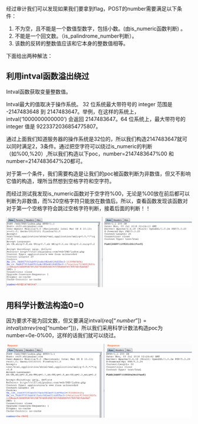 经过审计我们可以发现如果我们要拿到flag，POST的number需要满足以下条件：

1. 不为空，且不能是一个数值型数字，包括小数。(由is_numeric函数判断) 。
2. 不能是一个回文数。（is_palindrome_number判断）。
3. 该数的反转的整数值应该和它本身的整数值相等。

下面给出两种解法：

## 利用intval函数溢出绕过

Intval函数获取变量整数值。

Intval最大的值取决于操作系统。 32 位系统最大带符号的 integer 范围是 -2147483648 到 2147483647。举例，在这样的系统上， intval(‘1000000000000’) 会返回 2147483647。64 位系统上，最大带符号的 integer 值是 9223372036854775807。

通过上面我们知道服务器的操作系统是32位的，所以我们构造2147483647就可以同时满足2，3条件。通过把空字符可以绕过is_numeric的判断（如%00,%20）,所以我们构造以下poc，number=2147483647%00 和number=2147483647%20都可。

对于第一个条件，我们需要构造是让我们的poc被函数判断为非数值，但又不影响它值的构造，理所当然想到空格字符和空字符。

而经过测试我发现is_numeric函数对于空字符%00，无论是%00放在前后都可以判断为非数值，而%20空格字符只能放在数值后。所以，查看函数发现该函数对对于第一个空格字符会跳过空格字符判断，接着后面的判断！！ 

![](images/2021-06-02-23-45-43.png)

## 用科学计数法构造0=0

因为要求不能为回文数，但又要满足intval($req[“number”])=intval(strrev($req[“number”]))，所以我们采用科学计数法构造poc为number=0e-0%00，这样的话我们就可以绕过。

![](images/2021-06-02-23-45-56.png)

